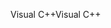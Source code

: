 <span data-ttu-id="666e4-101">Visual C++</span><span class="sxs-lookup"><span data-stu-id="666e4-101">Visual C++</span></span>